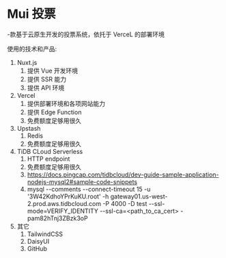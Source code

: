 Mui 投票
====
-款基于云原生开发的投票系统，依托于 VerceL 的部署环境

使用的技术和产品:
1. Nuxt.js
    1. 提供 Vue 开发环境
    2. 提供 SSR 能力
    3. 提供 API 环境
2. Vercel
   1. 提供部署环境和各项网站能力
   2. 提供 Edge Function
   3. 免费额度足够用很久
3. Upstash
   1. Redis
   2. 免费额度足够用很久
4. TiDB CLoud Serverless
   1. HTTP endpoint
   2. 免费额度足够用很久
   3. https://docs.pingcap.com/tidbcloud/dev-guide-sample-application-nodejs-mysql2#sample-code-snippets
   4. mysql --comments --connect-timeout 15 -u '3W42KdhoYPrKuKU.root' -h gateway01.us-west-2.prod.aws.tidbcloud.com -P 4000 -D test --ssl-mode=VERIFY_IDENTITY --ssl-ca=<path_to_ca_cert> -pam82hTnj3ZBzk3oP
5. 其它
   1. TailwindCSS
   2. DaisyUI
   3. GitHub